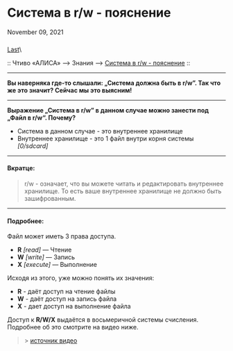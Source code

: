 # Система в r/w - пояснение

November 09, 2021

###

[Last](https://t.me/i1Last)\


:: Чтиво «АЛИСА» --> Знания --> [Система в r/w - пояснение](broken-reference) ::

***

**Вы наверняка где-то слышали: „Система должна быть в r/w”. Так что же это значит? Сейчас мы это выясним!**

***

**Выражение „Система в r/w” в данном случае можно занести под „Файл в r/w“. Почему?**

* Система в данном случае - это внутреннее хранилище
* Внутреннее хранилище - это 1 файл внутри корня системы _\[0/sdcard]_

***

#### Вкратце: <a href="#vkratce" id="vkratce"></a>

> r/w - означает, что вы можете читать и редактировать внутреннее хранилище. То есть ваше внутреннее хранилище не должно быть зашифрованным.

***

#### Подробнее: <a href="#podrobnee" id="podrobnee"></a>

Файл может иметь 3 права доступа.

* **R** _\[read]_ — Чтение
* **W** _\[write]_ — Запись
* **X** _\[execute]_ — Выполнение

Исходя из этого, уже можно понять их значения:

* **R** - даёт доступ на чтение файлы
* **W** - даёт доступ на запись файла
* **X** - дает доступ на выполнение файла

Доступ к **R/W/X** выдаётся в восьмеричной системы счисления. Подробнее об это смотрите на видео ниже.

> \> [источник видео](https://youtu.be/uvM7Qd5ePjI)
